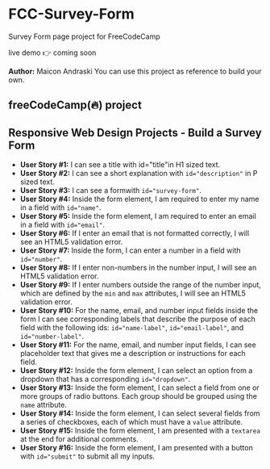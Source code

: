 # FCC-Survey-Form
Survey Form page project for FreeCodeCamp

live demo 👉 coming soon

**Author:** Maicon Andraski
You can use this project as reference to build your own.

freeCodeCamp(🔥) project
----
## Responsive Web Design Projects - Build a Survey Form

* **User Story #1:** I can see a title with id="title"in H1 sized text.
* **User Story #2:** I can see a short explanation with `id="description"` in P sized text.
* **User Story #3:** I can see a formwith `id="survey-form"`.
* **User Story #4:** Inside the form element, I am required to enter my name in a field with `id="name"`.
* **User Story #5:** Inside the form element, I am required to enter an email in a field with `id="email"`.
* **User Story #6:** If I enter an email that is not formatted correctly, I will see an HTML5 validation error.
* **User Story #7:** Inside the form, I can enter a number in a field with `id="number"`.
* **User Story #8:** If I enter non-numbers in the number input, I will see an HTML5 validation error.
* **User Story #9:** If I enter numbers outside the range of the number input, which are defined by the `min` and `max` attributes, I will see an HTML5 validation error.
* **User Story #10:** For the name, email, and number input fields inside the form I can see corresponding labels that describe the purpose of each field with the following ids: `id="name-label"`, `id="email-label"`, and `id="number-label"`.
* **User Story #11:** For the name, email, and number input fields, I can see placeholder text that gives me a description or instructions for each field.
* **User Story #12:** Inside the form element, I can select an option from a dropdown that has a corresponding `id="dropdown"`.
* **User Story #13:** Inside the form element, I can select a field from one or more groups of radio buttons. Each group should be grouped using the `name` attribute.
* **User Story #14:** Inside the form element, I can select several fields from a series of checkboxes, each of which must have a `value` attribute.
* **User Story #15:** Inside the form element, I am presented with a `textarea` at the end for additional comments.
* **User Story #16:** Inside the form element, I am presented with a button with `id="submit"` to submit all my inputs.
